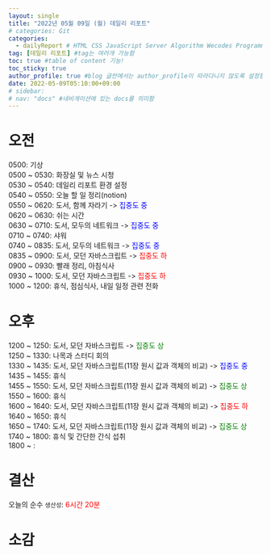 ```yaml
---
layout: single
title: "2022년 05월 09일 (월) 데일리 리포트"  
# categories: Git
categories:
  - dailyReport # HTML CSS JavaScript Server Algorithm Wecodes Programmers CS Github Blog
tag: [데일리 리포트] #tag는 여러개 가능함
toc: true #table of content 기능!
toc_sticky: true
author_profile: true #blog 글안에서는 author_profile이 따라다니지 않도록 설정함
date: 2022-05-09T05:10:00+09:00
# sidebar:
# nav: "docs" #네비게이션에 있는 docs를 의미함
---
```

# 오전
0500: 기상  
0500 ~ 0530: 화장실 및 뉴스 시청  
0530 ~ 0540: 데일리 리포트 환경 설정  
0540 ~ 0550: 오늘 할 일 정리(notion)  
0550 ~ 0620: 도서, 함께 자라기 -> <span style="color:blue">집중도 중</span>  
0620 ~ 0630: 쉬는 시간  
0630 ~ 0710: 도서, 모두의 네트워크 -> <span style="color:blue">집중도 중</span>  
0710 ~ 0740: 샤워  
0740 ~ 0835: 도서, 모두의 네트워크 -> <span style="color:blue">집중도 중</span>  
0835 ~ 0900: 도서, 모던 자바스크립트 -> <span style="color:red">집중도 하</span>  
0900 ~ 0930: 빨래 정리, 아침식사  
0930 ~ 1000: 도서, 모던 자바스크립트 -> <span style="color:red">집중도 하</span>  
1000 ~ 1200: 휴식, 점심식사, 내일 일정 관련 전화  

# 오후
1200 ~ 1250: 도서, 모던 자바스크립트 -> <span style="color:green">집중도 상</span>  
1250 ~ 1330: 나목과 스터디 회의  
1330 ~ 1435: 도서, 모던 자바스크립트(11장 원시 값과 객체의 비교) -> <span style="color:blue">집중도 중</span>  
1435 ~ 1455: 휴식  
1455 ~ 1550: 도서, 모던 자바스크립트(11장 원시 값과 객체의 비교) -> <span style="color:green">집중도 상</span>  
1550 ~ 1600: 휴식  
1600 ~ 1640: 도서, 모던 자바스크립트(11장 원시 값과 객체의 비교) -> <span style="color:red">집중도 하</span>  
1640 ~ 1650: 휴식  
1650 ~ 1740: 도서, 모던 자바스크립트(11장 원시 값과 객체의 비교) -> <span style="color:green">집중도 상</span>  
1740 ~ 1800: 휴식 및 간단한 간식 섭취  
1800 ~ :

# 결산
오늘의 순수 `생산성`: <span style="color:red">6시간 20분</span>  
# 소감

<!-- 메소드 위에 변수 선언, 메소드 안에 메소드, 메소드 끝나고 리턴 -->

<!-- ### 2. Link 넣기

```

유형 1: (설명어를 입력) : [gunhee's coding blog](https://gunhee-jeong.github.io/)
유형 2: (URL 자동연결) : <https://gunhee-jeong.github.io/>
유형 3: (동일 파일 내 '문단으로 이동') : [1. Header로 이동](###-1-header)

```

유형 1: (설명어를 입력) : [gunhee's coding blog](https://gunhee-jeong.github.io/)
유형 2: (URL 자동연결) : <https://gunhee-jeong.github.io/>
유형 3: (동일 파일 내 '문단으로 이동') : [1. Header로 이동](#1-header)
유형 3의 방법

1. 특수문자를 제거
2. 스페이스는 -로 바꾸고
3. 대문자는 소문자로!
   그래서 ### 1. Header -> #1-header

## Link: [google][https://www.google.com/]

### 3. 수평선

```

---

```

---

### 4. 라인 바꾸기

```

스페이스바를 2번 눌러주면 다음칸으로
이동할 수 있어요!

```

---

스페이스바를 2번 눌러주면
다음칸으로 이동할 수 있어요!

### 5. list 만들기

```

1. 1번
2. 2번
3. 3번

- 순서없는 list
  - 순서없는 list
    - 순서없는 list

```

1. 1번
2. 2번
3. 3번

- 순서없는 list
  - 순서없는 list
    - 순서없는 list

---

### 6. font 관련

```

**진하게** -> 볼드
_기울여서_ -> 이탤릭체
~~취소선~~ -> 취소선

<ul>밑줄넣기</ul> -> 밑줄
<span style="color:red">빨간 글씨</span> -> 글자색
이것이 `인라인` 입니다 -> 인라인 코드
```

**진하게** -> 볼드
_기울여서_ -> 이탤릭체
~~취소선~~ -> 취소선
<u>밑줄넣기</u> -> 밑줄
<span style="color:red">빨간 글씨</span>
이것이 `인라인` 입니다 -> 인라인 코드

---

### 7. 인용구문

```
> coding
>
> > JavaScript
> >
> > > 내가 프짱!
```

> coding
>
> > JavaScript
> >
> > > 내가 프짱!

---

### 8. 이미지 삽입

```
유형1: ('사이즈를 조절' -> HTML 태그 사용) : <img src="https://gunhee-jeong.github.io/assets/images/blogLogo.png" width="300" height="200">
유형2: (이미지 삽입 후 -> 링크 걸기)
[![이미지](https://gunhee-jeong.github.io/assets/images/blogLogo/blogLogo.png)](https://gunhee-jeong.github.io/)
```

유형1: ('사이즈를 조절' -> HTML 태그 사용) : <img src="https://gunhee-jeong.github.io/assets/images/blogLogo.png" width="300" height="200">
유형2: (이미지 삽입 후 -> 링크 걸기)
[![이미지](https://gunhee-jeong.github.io/assets/images/blogLogo.png)](https://gunhee-jeong.github.io/)

### 9. 표 만들기

```
||국어|영어|
| :--- | ---: | :--: |
|건희 | 100점 | 100점
|철수 | 100점 | 100점
```

|      |  국어 | 영어  |
| :--- | ----: | :---: |
| 건희 | 100점 | 100점 |
| 철수 | 100점 | 100점 |

> - header를 넣고 싶은 경우 ---을 사용하고 :을 이용하여 정렬에 사용함!

### 10. 토글 만들기

```
<details>
<summary>여기를 누르세요</summary>
<div markdown="1">
숨겨진 내용
</div>
</details>
```

<details>
<summary>여기를 누르세요</summary>
<div markdown="1">
숨겨진 내용
</div>
</details> -->
